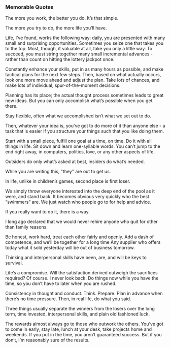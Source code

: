 ### Memorable Quotes

The more you work, the better you do. It’s that simple.

The more you try to do, the more life you’ll have.

Life, I’ve found, works the following way: daily, you are presented with many small and surprising opportunities. Sometimes you seize one that takes you to the top. Most, though, if valuable at all, take you only a little way. To succeed, you must string together many small incremental advances - rather than count on hitting the lottery jackpot once.

Constantly enhance your skills, put in as many hours as possible, and make tactical plans for the next few steps. Then, based on what actually occurs, look one more move ahead and adjust the plan. Take lots of chances, and make lots of individual, spur-of-the-moment decisions.

Planning has its place; the actual thought process sometimes leads to great new ideas. But you can only accomplish what’s possible when you get there.

Stay flexible, often what we accomplished isn’t what we set out to do.

Then, whatever your idea is, you’ve got to do more of it than anyone else - a task that is easier if you structure your things such that you like doing them.

Start with a small piece, fulfill one goal at a time, on time. Do it with all things in life. Sit down and learn one-syllable words. You can’t jump to the end right away, in computers, politics, love, or any other aspects of life.

Outsiders do only what’s asked at best, insiders do what’s needed.

While you are writing this, "they" are out to get us.

In life, unlike in children’s games, second place is first loser.

We simply throw everyone interested into the deep end of the pool as it were, and stand back. It becomes obvious very quickly who the best “swimmers” are. We just watch who people go to for help and advice.

If you really want to do it, there is a way.

I long ago declared that we would never rehire anyone who quit for other than family reasons.

Be honest, work hard, treat each other fairly and openly. Add a dash of competence, and we’ll be together for a long time
Any supplier who offers today what it sold yesterday will be out of business tomorrow.

Thinking and interpersonal skills have been, are, and will be keys to survival.

Life’s a compromise. Will the satisfaction derived outweigh the sacrifices required? Of course. I never look back.
Do things now while you have the time, so you don’t have to later when you are rushed.

Consistency in thought and conduct.
Think. Prepare. Plan in advance when there’s no time pressure. Then, in real life, do what you said.

Three things usually separate the winners from the losers over the long term, time invested, interpersonal skills, and plain old fashioned luck.

The rewards almost always go to those who outwork the others. You’ve got to come in early, stay late, lunch at your desk, take projects home and weekends. If you put in the time, you aren’t guaranteed success. But if you don’t, I’m reasonably sure of the results.

